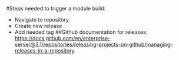 #Steps needed to trigger a module build:
* Navigate to repository
* Create new release
* Add needed tag
##Github documentation for releases:
https://docs.github.com/en/enterprise-server@3.1/repositories/releasing-projects-on-github/managing-releases-in-a-repository

